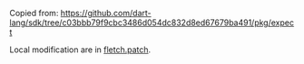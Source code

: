 <!---
Copyright (c) 2015, the Fletch project authors. Please see the AUTHORS file
for details. All rights reserved. Use of this source code is governed by a
BSD-style license that can be found in the LICENSE.md file.
-->

Copied from:
https://github.com/dart-lang/sdk/tree/c03bbb79f9cbc3486d054dc832d8ed67679ba491/pkg/expect

Local modification are in [fletch.patch](fletch.patch).
